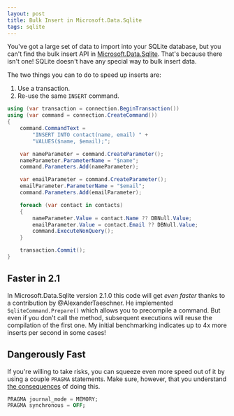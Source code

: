 ```yaml
---
layout: post
title: Bulk Insert in Microsoft.Data.Sqlite
tags: sqlite
---
```


You've got a large set of data to import into your SQLite database, but you can't find the bulk insert API in
[Microsoft.Data.Sqlite][1]. That's because there isn't one! SQLite doesn't have any special way to bulk insert data.

The two things you can to do to speed up inserts are:

1. Use a transaction.
2. Re-use the same `INSERT` command.

```csharp
using (var transaction = connection.BeginTransaction())
using (var command = connection.CreateCommand())
{
    command.CommandText =
        "INSERT INTO contact(name, email) " +
        "VALUES($name, $email);";

    var nameParameter = command.CreateParameter();
    nameParameter.ParameterName = "$name";
    command.Parameters.Add(nameParameter);

    var emailParameter = command.CreateParameter();
    emailParameter.ParameterName = "$email";
    command.Parameters.Add(emailParameter);

    foreach (var contact in contacts)
    {
        nameParameter.Value = contact.Name ?? DBNull.Value;
        emailParameter.Value = contact.Email ?? DBNull.Value;
        command.ExecuteNonQuery();
    }

    transaction.Commit();
}
```

Faster in 2.1
-------------
In Microsoft.Data.Sqlite version 2.1.0 this code will get *even faster* thanks to a contribution by @AlexanderTaeschner.
He implemented `SqliteCommand.Prepare()` which allows you to precompile a command. But even if you don't call the
method, subsequent executions will reuse the compilation of the first one. My initial benchmarking indicates up to 4x
more inserts per second in some cases!

Dangerously Fast
----------------
If you're willing to take risks, you can squeeze even more speed out of it by using a couple `PRAGMA` statements. Make
sure, however, that you understand [the consequences][2] of doing this.

```sql
PRAGMA journal_mode = MEMORY;
PRAGMA synchronous = OFF;
```


  [1]: https://github.com/aspnet/Microsoft.Data.Sqlite
  [2]: https://www.sqlite.org/howtocorrupt.html#cfgerr

